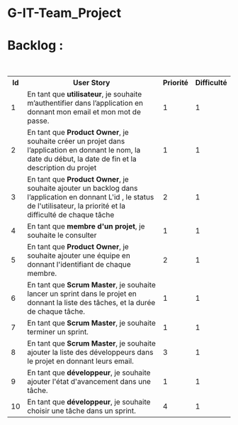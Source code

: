 # G-IT-Team_Project
<h1> Backlog : </h1> </br>
<table style="width:100%">
  <tr>
    <th>Id</th>
    <th>User Story</th> 
    <th>Priorité</th>
    <th>Difficulté</th>
  </tr>
  <tr>
    <td>1</td>
    <td>En tant que <b>utilisateur</b>, je souhaite m’authentifier dans l’application en donnant mon email et mon mot de passe.</td> 
    <td>1</td>
    <td>1</td>
  </tr>

  <tr>
    <td>2</td>
    <td>En tant que <b>Product Owner</b>, je souhaite créer un projet dans l’application en donnant le nom, la date du début, la date de fin et la description du projet</td> 
    <td>1</td>
    <td>1</td>
  </tr>

  <tr>
    <td>3</td>
    <td>En tant que <b>Product Owner</b>, je souhaite ajouter un backlog dans l’application en donnant L'id , le status de l'utilisateur, la priorité et la difficulté de chaque tâche</td> 
    <td>2</td>
    <td>1</td>
  </tr>

  <tr>
    <td>4</td>
    <td>En tant que <b>membre d'un projet</b>, je souhaite le consulter</td> 
    <td>1</td>
    <td>1</td>
  </tr>

  <tr>
    <td>5</td>
    <td>En tant que <b>Product Owner</b>, je souhaite ajouter une équipe en donnant l'identifiant de chaque membre.</td> 
    <td>2</td>
    <td>1</td>
  </tr>

  <tr>
    <td>6</td>
    <td>En tant que <b>Scrum Master</b>, je souhaite lancer un sprint dans le projet en donnant la liste des tâches, et la durée de chaque tâche.</td> 
    <td>1</td>
    <td>1</td>
  </tr>

  <tr>
    <td>7</td>
    <td>En tant que <b>Scrum Master</b>, je souhaite terminer un sprint.</td> 
    <td>1</td>
    <td>1</td>
  </tr>

  <tr>
    <td>8</td>
    <td>En tant que <b>Scrum Master</b>, je souhaite ajouter la liste des développeurs dans le projet en donnant leurs email.</td> 
    <td>3</td>
    <td>1</td>
  </tr>

  <tr>
    <td>9</td>
    <td>En tant que <b>développeur</b>, je souhaite ajouter l'état d'avancement dans une tâche.</td> 
    <td>1</td>
    <td>1</td>
  </tr>

  <tr>
    <td>10</td>
    <td>En tant que <b>développeur</b>, je souhaite choisir une tâche dans un sprint.</td> 
    <td>4</td>
    <td>1</td>
  </tr>
  
</table>

